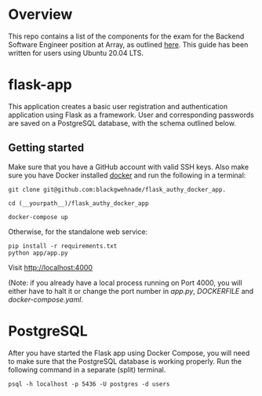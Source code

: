 # Overview

This repo contains a list of the components for the exam for the Backend Software Engineer position at Array, as outlined [here](https://gitlab.com/array.com/tests-backend). This guide has been written for users using Ubuntu 20.04 LTS.


# flask-app

This application creates a basic user registration and authentication application using Flask as a framework. User and corresponding passwords are saved on a PostgreSQL database, with the schema outlined below.


## Getting started

Make sure that you have a GitHub account with valid SSH keys. Also make sure you have Docker installed [docker](https://docs.docker.com/engine/installation/) and run the following in a terminal:

```shell
git clone git@github.com:blackgwehnade/flask_authy_docker_app.

cd (__yourpath__)/flask_authy_docker_app

docker-compose up
```

Otherwise, for the standalone web service:

```shell
pip install -r requirements.txt
python app/app.py
```

Visit [http://localhost:4000](http://localhost:4000)

(Note: if you already have a local process running on Port 4000, you will either have to halt it or change the port number in *app.py*, *DOCKERFILE* and *docker-compose.yaml*.


# PostgreSQL

After you have started the Flask app using Docker Compose, you will need to make sure that the PostgreSQL database is working properly. Run the following command in a separate (split) terminal.
```shell
psql -h localhost -p 5436 -U postgres -d users
```

